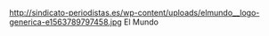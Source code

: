http://sindicato-periodistas.es/wp-content/uploads/elmundo__logo-generica-e1563789797458.jpg
El Mundo
